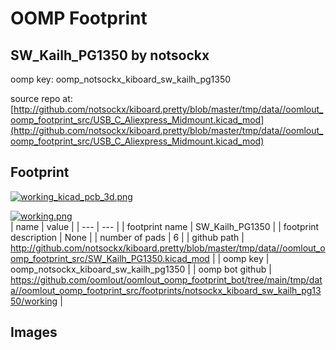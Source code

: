 # OOMP Footprint  
## SW_Kailh_PG1350  by notsockx  
  
oomp key: oomp_notsockx_kiboard_sw_kailh_pg1350  
  
source repo at: [http://github.com/notsockx/kiboard.pretty/blob/master/tmp/data//oomlout_oomp_footprint_src/USB_C_Aliexpress_Midmount.kicad_mod](http://github.com/notsockx/kiboard.pretty/blob/master/tmp/data//oomlout_oomp_footprint_src/USB_C_Aliexpress_Midmount.kicad_mod)  
## Footprint  
  
[![working_kicad_pcb_3d.png](working_kicad_pcb_3d_600.png)](working_kicad_pcb_3d.png)  
  
[![working.png](working_600.png)](working.png)  
| name | value | 
| --- | --- | 
| footprint name | SW_Kailh_PG1350 | 
| footprint description | None | 
| number of pads | 6 | 
| github path | http://github.com/notsockx/kiboard.pretty/blob/master/tmp/data//oomlout_oomp_footprint_src/SW_Kailh_PG1350.kicad_mod | 
| oomp key | oomp_notsockx_kiboard_sw_kailh_pg1350 | 
| oomp bot github | https://github.com/oomlout/oomlout_oomp_footprint_bot/tree/main/tmp/data//oomlout_oomp_footprint_src/footprints/notsockx_kiboard_sw_kailh_pg1350/working | 
## Images  
